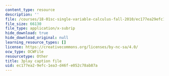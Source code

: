 ```yaml
---
content_type: resource
description: ''
file: /courses/18-01sc-single-variable-calculus-fall-2010/ec177ea29efc1ea3d46fe052c78ab87a_eRCN3daFCmU.srt
file_size: 66130
file_type: application/x-subrip
hide_download: true
hide_download_original: null
learning_resource_types: []
license: https://creativecommons.org/licenses/by-nc-sa/4.0/
ocw_type: OCWFile
resourcetype: Other
title: 3play caption file
uid: ec177ea2-9efc-1ea3-d46f-e052c78ab87a
---
```

